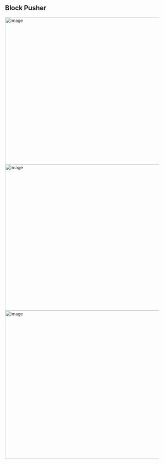 ## Block Pusher 
<img width="631" height="481" alt="image" src="https://github.com/user-attachments/assets/18355e9e-dc72-46e7-9eac-4a6ce3a17ed4" />
<img width="647" height="479" alt="image" src="https://github.com/user-attachments/assets/4d20e8f6-4eb2-4191-a5ae-27be3c9190c3" />
<img width="637" height="485" alt="image" src="https://github.com/user-attachments/assets/ee6291e1-c817-41f5-90ca-1991b63966c4" />

